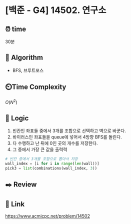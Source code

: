 # [백준 - G4] 14502. 연구소
 
## ⏰  **time**
30분

## :pushpin: **Algorithm**
- BFS, 브루트포스

## ⏲️**Time Complexity**
$O(N^2)$

## :round_pushpin: **Logic**
1. 빈칸인 좌표들 중에서 3개를 조합으로 선택하고 벽으로 바꾼다.
2. 바이러스인 좌표들을 queue에 넣어서 4방향 BFS를 돌린다.
3. 다 수행하고 난 뒤에 0인 곳의 개수를 저장한다.
4. 그 중에서 가장 큰 값을 출력력
```python
# 빈칸 중에서 3개를 조합으로 뽑아서 저장
wall_index = [i for i in range(len(wall))]
pick3 = list(combinations(wall_index, 3))
```

## :black_nib: **Review**

## 📡 Link
https://www.acmicpc.net/problem/14502
